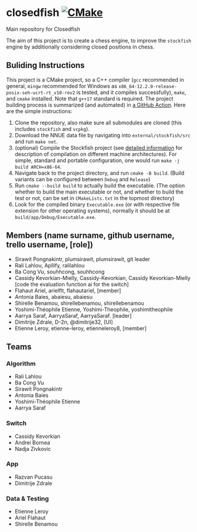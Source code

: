 # closedfish [![CMake](https://github.com/closedfish/closedfish/actions/workflows/cmake.yml/badge.svg)](https://github.com/closedfish/closedfish/actions/workflows/cmake.yml)
Main repository for Closedfish 

The aim of this project is to create a chess engine, to improve the
`stockfish` engine by additionally considering closed positions in chess.

## Buliding Instructions

This project is a CMake project, so a C++ compiler (`gcc` recommended in general, `mingw` recommended for Windows as `x86_64-12.2.0-release-posix-seh-ucrt-rt_v10-rev2` is tested, and it compiles successfully), `make`, and `cmake` installed. Note that `g++17` standard is required. The project building process is summarized (and automated) in [a GitHub Action](https://github.com/closedfish/closedfish/blob/main/.github/workflows/cmake.yml). Here are the simple instructions:

1. Clone the repository, also make sure all submodules are cloned (this includes `stockfish` and `vcpkg`).
2. Download the NNUE data file by navigating into `external/stockfish/src` and run `make net`.
3. (optional) Compile the Stockfish project (see [detailed information](https://github.com/official-stockfish/Stockfish) for description of compilation on different machine architectures). For simple, standard and portable configuration, one would run `make -j build ARCH=x86-64`.
4. Navigate back to the project directory, and run `cmake -B build`. (Build variants can be configured between `Debug` and `Release`)
5. Run `cmake --build build` to actually build the executable. (The option whether to build the main executable or not, and whether to build the test or not, can be set in `CMakeLists.txt` in the topmost directory)
6. Look for the compiled binary `Executable.exe` (or with respective file extension for other operating systems), normally it should be at `build/app/Debug/Executable.exe`.

## Members (name surname, github username, trello username, [role])

- Sirawit Pongnakintr, plumsirawit, plumsirawit, git leader
- Rali Lahlou, Apllify, ralilahlou
- Ba Cong Vu, souhhcong, souhhcong
- Cassidy Kevorkian-Mielly, Cassidy-Kevorkian, Cassidy Kevorkian-Mielly [code the evaluation function ai for the switch]
- Flahaut Ariel, arielflt, flahautariel, [member]
- Antonia Baies, abaiesu, abaiesu
- Shirelle Benamou, shirellebenamou, shirellebenamou
- Yoshimi-Théophile Etienne, Yoshimi-Theophile, yoshimitheophile
- Aarrya Saraf, AarryaSaraf, AarryaSaraf. [leader]
- Dimitrije Zdrale, D-2n, @dimitrije32, [UI]
- Etienne Leroy, etienne-leroy, etienneleroy8, [member]


## Teams

### Algorithm

- Rali Lahlou
- Ba Cong Vu
- Sirawit Pongnakintr
- Antonia Baies
- Yoshimi-Théophile Etienne
- Aarrya Saraf

### Switch

- Cassidy Kevorkian
- Andrei Bornea
- Nadja Zivkovic

### App
- Razvan Pucasu
- Dimitrije Zdrale

### Data & Testing

- Etienne Leroy
- Ariel Flahaut
- Shirelle Benamou
